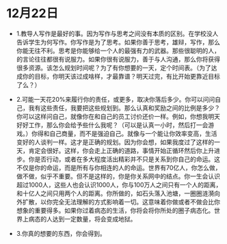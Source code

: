# 12月22日 

- 1.教导人写作是最好的事。因为写作与思考之间没有本质的区别。在学校没人告诉学生为何写作。你写作是为了思考。如果你善于思考，雄辩，写作，那么你能无往不利。思考是你能够给一个人的最强有力的武器。那些很聪明的人，的言论往往都很有说服力。如果你很有说服力，善于与人沟通，那么你将获得很多资源。该怎么规划时间呢？为了有你想要的一天，定个时间表。（为了达成你的目标，你明天该过成啥样，才最靠谱？明天过完，有比开始更靠近目标了么？）

- 2.可能一天花20%来履行你的责任，或更多，取决你落后多少。你可以问问自己，我有这些责任，我要把这些规划到。那么认真和奖励之间的比例是多少？你可以这样问自己，就像你在和自己的员工讨价还价一样。例如，你想我明天好好工作，那么你会给予些什么我呢？（可以是认真一小时，然后打一会游戏。）你得和自己商量，而不是强迫自己。就像与一个能让你效率变高，生活变好的人谈判一样。这才是正确的规划。因为你会想，如果我度过了这样的一天，肯定会很好。这样，你会走上正确的道路，事情开始正循环然后你上升进步。你是否行动，或者在多大程度活出精彩并不只是关系到你自己的命运。这不仅是你的命运，而是所有与你相连的人的命运。世界有70亿人，你怎么做，做不做，似乎不重要。但不是这样的，你是你关系网中的结点。你一生会认识超过1000人，这些人也会认识1000人，你与100万人之间只有一个人的距离，和十亿人之间只用两个人的距离。你所做的，如石头落入池塘，一圈圈涟漪向外扩散，以你完全无法理解的方式影响着一切。这意味着你做或者不做会比你想象的重要得多。如果你过着病态的生活，你将会将你所处的圈子病态化。世界上病态的人达到一定数量，将会变成地狱。
    
- 3.你真的想要的东西，你会得到。
